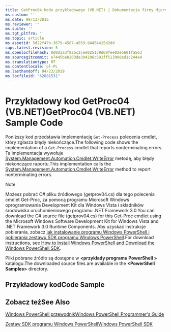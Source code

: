 ```yaml
---
title: GetProc04 kodu przykładowego (VB.NET) | Dokumentacja firmy Microsoft
ms.custom: ''
ms.date: 09/13/2016
ms.reviewer: ''
ms.suite: ''
ms.tgt_pltfrm: ''
ms.topic: article
ms.assetid: 5d22f47b-3679-4587-a559-94454415d2dd
caps.latest.revision: 5
ms.openlocfilehash: 0d0d1a3f82bc2cee025139d69fee02eb601fa563
ms.sourcegitcommit: e7445ba8203da304286c591ff513900ad1c244a4
ms.translationtype: MT
ms.contentlocale: pl-PL
ms.lasthandoff: 04/23/2019
ms.locfileid: "62081531"
---
```

# <a name="getproc04-vbnet-sample-code"></a><span data-ttu-id="6a56c-102">Przykładowy kod GetProc04 (VB.NET)</span><span class="sxs-lookup"><span data-stu-id="6a56c-102">GetProc04 (VB.NET) Sample Code</span></span>

<span data-ttu-id="6a56c-103">Poniższy kod przedstawia implementację `Get-Process` polecenia cmdlet, który zgłasza błędy niekończące.</span><span class="sxs-lookup"><span data-stu-id="6a56c-103">The following code shows the implementation of a `Get-Process` cmdlet that reports nonterminating errors.</span></span> <span data-ttu-id="6a56c-104">Ta implementacja wywołuje [System.Management.Automation.Cmdlet.WriteError](/dotnet/api/System.Management.Automation.Cmdlet.WriteError) metodę, aby błędy niekończące raportu.</span><span class="sxs-lookup"><span data-stu-id="6a56c-104">This implementation calls the [System.Management.Automation.Cmdlet.WriteError](/dotnet/api/System.Management.Automation.Cmdlet.WriteError) method to report nonterminating errors.</span></span>

> [!NOTE]
> <span data-ttu-id="6a56c-105">Możesz pobrać C# pliku źródłowego (getprov04.cs) dla tego polecenia cmdlet Get-Proc, za pomocą programu Microsoft Windows oprogramowania Development Kit dla Windows Vista i składników środowiska uruchomieniowego programu .NET Framework 3.0.</span><span class="sxs-lookup"><span data-stu-id="6a56c-105">You can download the C# source file (getprov04.cs) for this Get-Proc cmdlet using the Microsoft Windows Software Development Kit for Windows Vista and .NET Framework 3.0 Runtime Components.</span></span> <span data-ttu-id="6a56c-106">Aby uzyskać instrukcje pobierania, zobacz [jak instalowanie programu Windows PowerShell i pobierania zestawu SDK programu Windows PowerShell](/powershell/developer/installing-the-windows-powershell-sdk).</span><span class="sxs-lookup"><span data-stu-id="6a56c-106">For download instructions, see [How to Install Windows PowerShell and Download the Windows PowerShell SDK](/powershell/developer/installing-the-windows-powershell-sdk).</span></span>
>
> <span data-ttu-id="6a56c-107">Pliki pobrane źródło są dostępne w  **\<przykłady programu PowerShell >** katalogu.</span><span class="sxs-lookup"><span data-stu-id="6a56c-107">The downloaded source files are available in the **\<PowerShell Samples>** directory.</span></span>

## <a name="code-sample"></a><span data-ttu-id="6a56c-108">Przykładowy kod</span><span class="sxs-lookup"><span data-stu-id="6a56c-108">Code Sample</span></span>

<!-- TODO!!!: review snippet reference  [!CODE [Msh_samplesgetproc04#GetProc04vball](Msh_samplesgetproc04#GetProc04vball)]  -->

## <a name="see-also"></a><span data-ttu-id="6a56c-109">Zobacz też</span><span class="sxs-lookup"><span data-stu-id="6a56c-109">See Also</span></span>

[<span data-ttu-id="6a56c-110">Windows PowerShell przewodnik</span><span class="sxs-lookup"><span data-stu-id="6a56c-110">Windows PowerShell Programmer's Guide</span></span>](./windows-powershell-programmer-s-guide.md)

[<span data-ttu-id="6a56c-111">Zestaw SDK programu Windows PowerShell</span><span class="sxs-lookup"><span data-stu-id="6a56c-111">Windows PowerShell SDK</span></span>](../windows-powershell-reference.md)